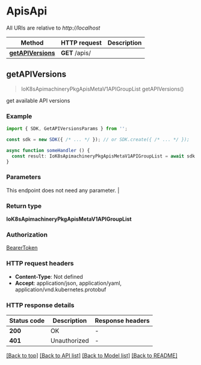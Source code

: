 # ApisApi

All URIs are relative to *http://localhost*

| Method                                               | HTTP request                                         | Description                                          |
| ---------------------------------------------------- | ---------------------------------------------------- | ---------------------------------------------------- |
| [**getAPIVersions**](ApisApi.md#getapiversions) | **GET** /apis/ |  |


## **getAPIVersions**
> IoK8sApimachineryPkgApisMetaV1APIGroupList getAPIVersions()

get available API versions

### Example

```typescript
import { SDK, GetAPIVersionsParams } from '';

const sdk = new SDK({ /* ... */ }); // or SDK.create({ /* ... */ });

async function someHandler () {
  const result: IoK8sApimachineryPkgApisMetaV1APIGroupList = await sdk.apis.getAPIVersions()
}
```

### Parameters
This endpoint does not need any parameter. |


### Return type

**IoK8sApimachineryPkgApisMetaV1APIGroupList**

### Authorization

[BearerToken](../authorization.md#BearerToken)

### HTTP request headers

 - **Content-Type**: Not defined
 - **Accept**: application/json, application/yaml, application/vnd.kubernetes.protobuf


### HTTP response details
| Status code | Description | Response headers |
|-------------|-------------|------------------|
| **200** | OK |  -  |
| **401** | Unauthorized |  -  |

[[Back to top]](ApisApi.md#apisapi) [[Back to API list]](../apis.md#documentation) [[Back to Model list]](../models.md#documentation) [[Back to README]](../../readme.md)


